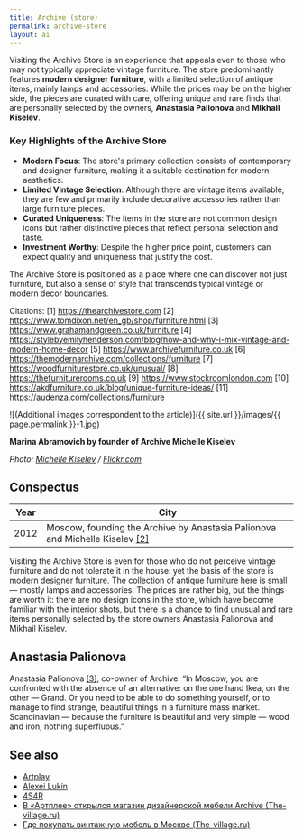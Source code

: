 ```yaml
---
title: Archive (store)
permalink: archive-store
layout: ai
---
```


Visiting the Archive Store is an experience that appeals even to those who may not typically appreciate vintage furniture. The store predominantly features **modern designer furniture**, with a limited selection of antique items, mainly lamps and accessories. While the prices may be on the higher side, the pieces are curated with care, offering unique and rare finds that are personally selected by the owners, **Anastasia Palionova** and **Mikhail Kiselev**.

### Key Highlights of the Archive Store

- **Modern Focus**: The store's primary collection consists of contemporary and designer furniture, making it a suitable destination for modern aesthetics.
- **Limited Vintage Selection**: Although there are vintage items available, they are few and primarily include decorative accessories rather than large furniture pieces.
- **Curated Uniqueness**: The items in the store are not common design icons but rather distinctive pieces that reflect personal selection and taste.
- **Investment Worthy**: Despite the higher price point, customers can expect quality and uniqueness that justify the cost.

The Archive Store is positioned as a place where one can discover not just furniture, but also a sense of style that transcends typical vintage or modern decor boundaries.

Citations:
[1] https://thearchivestore.com
[2] https://www.tomdixon.net/en_gb/shop/furniture.html
[3] https://www.grahamandgreen.co.uk/furniture
[4] https://stylebyemilyhenderson.com/blog/how-and-why-i-mix-vintage-and-modern-home-decor
[5] https://www.archivefurniture.co.uk
[6] https://themodernarchive.com/collections/furniture
[7] https://woodfurniturestore.co.uk/unusual/
[8] https://thefurniturerooms.co.uk
[9] https://www.stockroomlondon.com
[10] https://akdfurniture.co.uk/blog/unique-furniture-ideas/
[11] https://audenza.com/collections/furniture

![(Additional images correspondent to the article)]({{ site.url }}/images/{{ page.permalink }}-1.jpg)

**Marina Abramovich by founder of Archive Michelle Kiselev**

*Photo: [Michelle Kiselev](kiselev-michelle) / [Flickr.com](https://www.flickr.com/photos/michailkiselev/8200920984/)*

## Сonspectus

|Year|City|
|-|-|
|2012|Moscow, founding the Archive by Anastasia Palionova and Michelle Kiselev <span id="a2">[\[2\]](#f2)</span>|

Visiting the Archive Store is even for those who do not perceive vintage furniture and do not tolerate it in the house: yet the basis of the store is modern designer furniture. The collection of antique furniture here is small — mostly lamps and accessories. The prices are rather big, but the things are worth it: there are no design icons in the store, which have become familiar with the interior shots, but there is a chance to find unusual and rare items personally selected by the store owners Anastasia Palionova and Mikhail Kiselev.

## Anastasia Palionova

Anastasia Palionova <span id="a2">[\[3\]](#f2)</span>, co-owner of Archive: “In Moscow, you are confronted with the absence of an alternative: on the one hand Ikea, on the other — Grand. Or you need to be able to do something yourself, or to manage to find strange, beautiful things in a furniture mass market. Scandinavian — because the furniture is beautiful and very simple — wood and iron, nothing superfluous."

## See also

+ [Artplay](artplay)
+ [Alexei Lukin](index)
+ [4S4R](4s4r)
+ [В «Артплее» открылся магазин дизайнерской мебели Archive (The-village.ru)](https://www.the-village.ru/village/service-shopping/shops/111537-archive)
+ [Где покупать винтажную мебель в Москве (The-village.ru)](https://www.the-village.ru/village/service-shopping/style-guide/138797-vintazhnaya-mebel)
